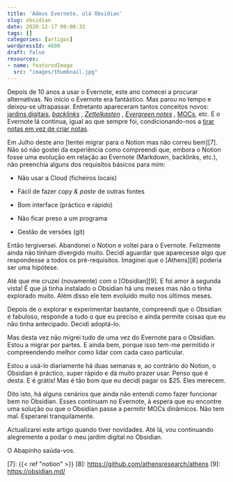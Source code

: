 ```yaml
---
title: 'Adeus Evernote, olá Obsidian'
slug: obsidian
date: 2020-12-17 09:00:33
tags: []
categories: [artigos]
wordpressId: 4600
draft: false
resources:
- name: featuredImage
  src: "images/thumbnail.jpg"
---
```

Depois de 10 anos a usar o Evernote, este ano comecei a procurar alternativas. No início o Evernote era fantástico. Mas parou no tempo e deixou-se ultrapassar. Entretanto apareceram tantos conceitos novos: [jardins digitais][1], _[backlinks][2]_ , _[Zettelkasten][3]_ , _[Evergreen notes][4]_ , [MOCs][5], etc. E o Evernote lá continua, igual ao que sempre foi, condicionando-nos a [tirar notas em vez de criar notas][6].
<!--more-->

Em Julho deste ano [tentei migrar para o Notion mas não correu bem][7]. Não só não gostei da experiência como compreendi que, embora o Notion fosse uma evolução em relação ao Evernote (Markdown, backlinks, etc.), não preenchia alguns dos requisitos básicos para mim:

  * Não usar a Cloud (ficheiros locais)

  * Fácil de fazer _copy & paste_ de outras fontes

  * Bom interface (práctico e rápido)

  * Não ficar preso a um programa

  * Gestão de versões (git)

Então tergiversei. Abandonei o Notion e voltei para o Evernote. Felizmente ainda não tinham divergido muito. Decidi aguardar que aparecesse algo que respondesse a todos os pré-requisitos. Imaginei que o [Athens][8] poderia ser uma hipótese.

Até que me cruzei (novamente) com o [Obsidian][9]. E foi amor à segunda vista! É que já tinha instalado o Obsidian há uns meses mas não o tinha explorado muito. Além disso ele tem evoluído muito nos últimos meses.

Depois de o explorar e experimentar bastante, compreendi que o Obsidian é fabuloso, responde a tudo o que eu preciso e ainda permite coisas que eu não tinha antecipado. Decidi adoptá-lo.

Mas desta vez não migrei tudo de uma vez do Evernote para o Obsidian. Estou a migrar por partes. E ainda bem, porque isso tem-me permitido ir compreendendo melhor como lidar com cada caso particular.

Estou a usá-lo diariamente há duas semanas e, ao contrário do Notion, o Obsidian é práctico, super rápido e dá muito prazer usar. Penso que é desta. E é grátis! Mas é tão bom que eu decidi pagar os $25. Eles merecem.

Dito isto, há alguns cenários que ainda não entendi como fazer funcionar bem no Obsidian. Esses continuam no Evernote, à espera que eu encontre uma solução ou que o Obsidian passe a permitir MOCs dinâmicos. Não tem mal. Esperarei tranquilamente.

Actualizarei este artigo quando tiver novidades. Até lá, vou continuando alegremente a podar o meu jardim digital no Obsidian.

O Abapinho saúda-vos.

   [1]: https://joelhooks.com/digital-garden
   [2]: https://www.youtube.com/watch?v=n7xrHPpTWJ0
   [3]: https://en.wikipedia.org/wiki/Zettelkasten
   [4]: https://notes.andymatuschak.org/Evergreen_notes
   [5]: https://www.youtube.com/watch?v=WUq8Pun28FI
   [6]: https://www.linkingyourthinking.com
   [7]: {{< ref "notion" >}}
   [8]: https://github.com/athensresearch/athens
   [9]: https://obsidian.md/
